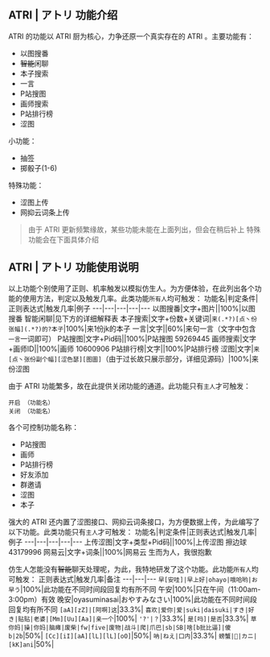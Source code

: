 ## ATRI | アトリ 功能介绍
ATRI 的功能以 ATRI 厨为核心，力争还原一个真实存在的 ATRI 。主要功能有：
- 以图搜番
- ~~智能~~闲聊
- 本子搜索
- 一言
- P站搜图
- 画师搜索
- P站排行榜
- 涩图

小功能：
- 抽签
- 掷骰子(1-6)

特殊功能：
- 涩图上传
- 网抑云词条上传

> 由于 ATRI 更新频繁缘故，某些功能未能在上面列出，但会在稍后补上
> 特殊功能会在下面具体介绍

## ATRI | アトリ 功能使用说明

以上功能个别使用了正则、机率触发以模拟仿生人。为方便体验，在此列出各个功能的使用方法，判定以及触发几率。此类功能`所有人`均可触发：
功能名|判定条件|正则表达式|触发几率|例子
---|---|---|---|---
以图搜番|文字+图片||100%|以图搜番
智能闲聊|见下方的详细解释表
本子搜索|文字+份数+关键词|`来(.*?)[点丶份张幅](.*?)的?本子`|100%|来1份jk的本子
一言|文字||60%|来句一言（文字中包含`一言`一词即可）
P站搜图|文字+Pid码||100%|P站搜图 59269445
画师搜索|文字+画师ID||100%|画师 10600906
P站排行榜|文字||100%|P站排行榜
涩图|文字|`来[点丶张份副个幅][涩色瑟][图圖]`（由于过长故只展示部分，详细见源码）|100%|来份涩图



由于 ATRI 功能繁多，故在此提供关闭功能的通道。此功能只有`主人`才可触发：
```
开启 （功能名）
关闭 （功能名）
```
各个可控制功能名称：
- P站搜图
- 画师
- P站排行榜
- 好友添加
- 群邀请
- 涩图
- 本子



强大的 ATRI 还内置了涩图接口、网抑云词条接口，为方便数据上传，为此编写了以下功能。此类功能只有`主人`才可触发：
功能名|判定条件|正则表达式|触发几率|例子
---|---|---|---|---
上传涩图|文字+类型+Pid码||100%|上传涩图 擦边球 43179996
网易云|文字+词条||100%|网易云 生而为人，我很抱歉



仿生人怎能没有~~智能~~聊天处理呢，为此，我特地研发了这个功能。此功能`所有人`均可触发：
正则表达式|触发几率|备注
---|---|---
`早[安哇]|早上好|ohayo|哦哈哟|お早う`|100%|此功能在不同时间段回复均有所不同
午安|100%|只在午间（11:00am-3:00pm）有效
晚安|oyasuminasai|おやすみなさい|100%|此功能在不同时间段回复均有所不同
`[aA][zZ]|[阿啊]这`|33.3%|
`喜欢|爱你|爱|suki|daisuki|すき|好き|贴贴|老婆|[Mm][Uu][Aa]|亲一个`|100%|
`'?'|？`|33.3%|
`是[吗]|是否`|33.3%|
`草你妈|操|你妈|脑瘫|废柴|fw|five|废物|战斗|爬|爪巴|sb|SB|啥[b批比逼]|傻b|2b`|50%|
`[Cc][iI][aA][lL][lL][oO]`|50%|
`呐|ねえ|口内`|33.3%|
`螃蟹|🦀|カニ|[kK]ani`|50%|
